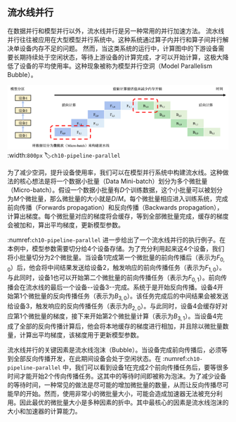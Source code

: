 ## 流水线并行

在数据并行和模型并行以外，流水线并行是另一种常用的并行加速方法。
流水线并行往往被应用在大型模型并行系统中。这种系统通过算子内并行和算子间并行解决单设备内存不足的问题。
然而，当这类系统的运行中，计算图中的下游设备需要长期持续处于空闲状态，等待上游设备的计算完成，才可以开始计算，这极大降低了设备的平均使用率。这种现象被称为模型并行空洞（Model
Parallelism Bubble）。

![流水线并行系统。$F_{n,m}$表示第$m$个微批量的第$n$个前向stage，$B_{n,m}$表示第$m$个微批量的第$n$个反向stage。](../img/ch09/ch10-pipeline-parallel.png)
:width:`800px`
:label:`ch10-pipeline-parallel`

为了减少空洞，提升设备使用率，我们可以在模型并行系统中构建流水线。这种做法的核心想法是将一个数据小批量（Data
Mini-batch）划分为多个微批量（Micro-batch）。假设一个数据小批量有$D$个训练数据，这个小批量可以被划分为$M$个微批量，那么微批量的大小就是$D/M$。每个微批量相应进入训练系统，完成前向传播（Forwards
propagation）和反向传播（Backwards
propagation），计算出梯度。每个微批量对应的梯度将会缓存，等到全部微批量完成，缓存的梯度会被加和，算出平均梯度，更新模型参数。

 :numref:`ch10-pipeline-parallel` 进一步给出了一个流水线并行的执行例子。在本例中，模型参数需要切分给4个设备存储。为了充分利用起来这4个设备，我们将小批量切分为2个微批量。当设备1完成第一个微批量的前向传播后（表示为$F_{0,0}$）后，他会将中间结果发送给设备2，触发响应的前向传播任务（表示为$F_{1,0}$）。与此同时，设备1也可以开始第二个微批量的前向传播任务（表示为$F_{0,1}$）。前向传播会在流水线的最后一个设备--设备3--完成。系统于是开始反向传播。设备4开始第1个微批量的反向传播任务（表示为$B_{3,0}$）。该任务完成后的中间结果会被发送给设备3，触发响应的反向传播任务（表示为$B_{2,0}$）。与此同时，设备4会缓存好对应第1个微批量的梯度，接下来开始第2个微批量计算（表示为$B_{3,1}$）。当设备4完成了全部的反向传播计算后，他会将本地缓存的梯度进行相加，并且除以微批量数量，计算出平均梯度，该梯度用于更新模型参数。

流水线并行的关键因素是流水线泡沫（Bubble）。当设备完成前向传播后，必须等到全部反向传播开发，在此期间设备会处于空闲状态。在 :numref:`ch10-pipeline-parallel` 中，我们可以看到设备1在完成2个前向传播任务后，要等很多时间才能开始2个传向传播任务。这其中的等待时间即被称为泡沫。为了减少设备的等待时间，一种常见的做法是尽可能的增加微批量的数量，从而让反向传播尽可能早的开始。然而，使用非常小的微批量大小，可能会造成加速器无法被充分利用。因此最优的微批量大小是多种因素的折中。其中最核心的因素是流水线泡沫的大小和加速器的计算能力。


